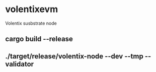 # volentixevm
Volentix susbstrate node

## cargo build --release

## ./target/release/volentix-node --dev  --tmp --validator

